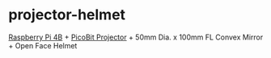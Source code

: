 # projector-helmet

[Raspberry Pi 4B](https://www.raspberrypi.org/) + [PicoBit Projector](http://www.projectorcentral.com/Celluon-PicoBit.htm) + 50mm Dia. x 100mm FL Convex Mirror + Open Face Helmet
